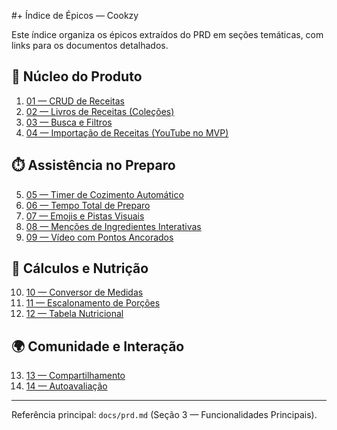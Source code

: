 #+ Índice de Épicos — Cookzy

Este índice organiza os épicos extraídos do PRD em seções temáticas, com links para os documentos detalhados.

## 🍳 Núcleo do Produto
1. [01 — CRUD de Receitas](01-crud-de-receitas.md)
2. [02 — Livros de Receitas (Coleções)](02-livros-de-receitas.md)
3. [03 — Busca e Filtros](03-busca-e-filtros.md)
4. [04 — Importação de Receitas (YouTube no MVP)](04-importacao-de-receitas.md)

## ⏱️ Assistência no Preparo
5. [05 — Timer de Cozimento Automático](05-timer-de-cozimento-automatico.md)
6. [06 — Tempo Total de Preparo](06-tempo-total-de-preparo.md)
7. [07 — Emojis e Pistas Visuais](07-emojis-e-pistas-visuais.md)
8. [08 — Menções de Ingredientes Interativas](08-mencoes-de-ingredientes-interativas.md)
9. [09 — Vídeo com Pontos Ancorados](09-video-com-pontos-ancorados.md)

## 🧮 Cálculos e Nutrição
10. [10 — Conversor de Medidas](10-conversor-de-medidas.md)
11. [11 — Escalonamento de Porções](11-escalonamento-de-porcoes.md)
12. [12 — Tabela Nutricional](12-tabela-nutricional.md)

## 🌍 Comunidade e Interação
13. [13 — Compartilhamento](13-compartilhamento.md)
14. [14 — Autoavaliação](14-autoavaliacao.md)

---

Referência principal: `docs/prd.md` (Seção 3 — Funcionalidades Principais).
